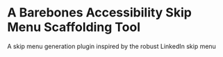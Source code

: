 # A Barebones Accessibility Skip Menu Scaffolding Tool
A skip menu generation plugin inspired by the robust LinkedIn skip menu
